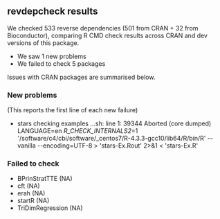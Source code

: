 ## revdepcheck results

We checked 533 reverse dependencies (501 from CRAN + 32 from Bioconductor), comparing R CMD check results across CRAN and dev versions of this package.

 * We saw 1 new problems
 * We failed to check 5 packages

Issues with CRAN packages are summarised below.

### New problems
(This reports the first line of each new failure)

* stars
  checking examples ...sh: line 1: 39344 Aborted                 (core dumped) LANGUAGE=en _R_CHECK_INTERNALS2_=1 '/software/c4/cbi/software/_centos7/R-4.3.3-gcc10/lib64/R/bin/R' --vanilla --encoding=UTF-8 > 'stars-Ex.Rout' 2>&1 < 'stars-Ex.R'

### Failed to check

* BPrinStratTTE    (NA)
* cft              (NA)
* erah             (NA)
* startR           (NA)
* TriDimRegression (NA)
